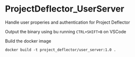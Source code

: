 # ProjectDeflector_UserServer
Handle user properies and authentication for Project Deflector


Output the binary using bu running `CTRL+SHIFT+B` on VSCode


Build the docker image

```
docker build -t project_deflector/user_server:1.0 .
```